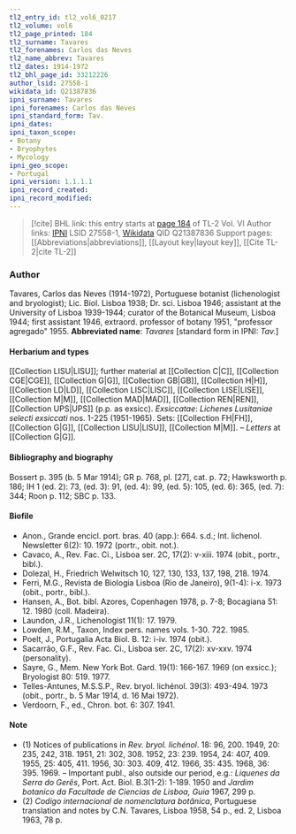 ```yaml
---
tl2_entry_id: tl2_vol6_0217
tl2_volume: vol6
tl2_page_printed: 184
tl2_surname: Tavares
tl2_forenames: Carlos das Neves
tl2_name_abbrev: Tavares
tl2_dates: 1914-1972
tl2_bhl_page_id: 33212226
author_lsid: 27558-1
wikidata_id: Q21387836
ipni_surname: Tavares
ipni_forenames: Carlos das Neves
ipni_standard_form: Tav.
ipni_dates: 
ipni_taxon_scope: 
- Botany
- Bryophytes
- Mycology
ipni_geo_scope: 
- Portugal
ipni_version: 1.1.1.1
ipni_record_created: 
ipni_record_modified:
---
```


> [!cite] BHL link: this entry starts at [page 184](https://www.biodiversitylibrary.org/page/33212226) of TL-2 Vol. VI
> Author links: [IPNI](https://www.ipni.org/a/27558-1) LSID 27558-1, [Wikidata](https://www.wikidata.org/wiki/Q21387836) QID Q21387836
> Support pages: [[Abbreviations|abbreviations]], [[Layout key|layout key]], [[Cite TL-2|cite TL-2]]

### Author

Tavares, Carlos das Neves (1914-1972), Portuguese botanist (lichenologist and bryologist); Lic. Biol. Lisboa 1938; Dr. sci. Lisboa 1946; assistant at the University of Lisboa 1939-1944; curator of the Botanical Museum, Lisboa 1944; first assistant 1946, extraord. professor of botany 1951, "professor agregado" 1955. 
**Abbreviated name**: *Tavares* \[standard form in IPNI: *Tav.*\]

#### Herbarium and types

[[Collection LISU|LISU]]; further material at [[Collection C|C]], [[Collection CGE|CGE]], [[Collection G|G]], [[Collection GB|GB]], [[Collection H|H]], [[Collection LD|LD]], [[Collection LISC|LISC]], [[Collection LISE|LISE]], [[Collection M|M]], [[Collection MAD|MAD]], [[Collection REN|REN]], [[Collection UPS|UPS]] (p.p. as exsicc).
*Exsiccatae*: *Lichenes Lusitaniae selecti exsiccati* nos. 1-225 (1951-1965). Sets: [[Collection FH|FH]], [[Collection G|G]], [[Collection LISU|LISU]], [[Collection M|M]]. – *Letters* at [[Collection G|G]].

#### Bibliography and biography

Bossert p. 395 (b. 5 Mar 1914); GR p. 768, pl. \[27\], cat. p. 72; Hawksworth p. 186; IH 1 (ed. 2): 73, (ed. 3): 91, (ed. 4): 99, (ed. 5): 105, (ed. 6): 365, (ed. 7): 344; Roon p. 112; SBC p. 133.

#### Biofile

- Anon., Grande encicl. port. bras. 40 (app.): 664. s.d.; Int. lichenol. Newsletter 6(2): 10. 1972 (portr., obit. not.).
- Cavaco, A., Rev. Fac. Ci., Lisboa ser. 2C, 17(2): v-xiii. 1974 (obit., portr., bibl.).
- Dolezal, H., Friedrich Welwitsch 10, 127, 130, 133, 137, 198, 218. 1974.
- Ferri, M.G., Revista de Biologia Lisboa (Rio de Janeiro), 9(1-4): i-x. 1973 (obit., portr., bibl.).
- Hansen, A., Bot. bibl. Azores, Copenhagen 1978, p. 7-8; Bocagiana 51: 12. 1980 (coll. Madeira).
- Laundon, J.R., Lichenologist 11(1): 17. 1979.
- Lowden, R.M., Taxon, Index pers. names vols. 1-30. 722. 1985.
- Poelt, J., Portugalia Acta Biol. B. 12: i-iv. 1974 (obit.).
- Sacarrão, G.F., Rev. Fac. Ci., Lisboa ser. 2C, 17(2): xv-xxv. 1974 (personality).
- Sayre, G., Mem. New York Bot. Gard. 19(1): 166-167. 1969 (on exsicc.); Bryologist 80: 519. 1977.
- Telles-Antunes, M.S.S.P., Rev. bryol. lichénol. 39(3): 493-494. 1973 (obit., portr., b. 5 Mar 1914, d. 16 Mai 1972).
- Verdoorn, F., ed., Chron. bot. 6: 307. 1941.

#### Note

- (1) Notices of publications in *Rev. bryol. lichénol*. 18: 96, 200. 1949, 20: 235, 242, 318. 1951, 21: 302, 308. 1952, 23: 239. 1954, 24: 407, 409. 1955, 25: 405, 411. 1956, 30: 303. 409, 412. 1966, 35: 435. 1968, 36: 395. 1969. – Important publ., also outside our period, e.g.: *Liquenes da Serra do Gerês*, Port. Act. Biol. B.3(1-2): 1-189. 1950 and *Jardim botanico da Facultade de Ciencias de Lisboa, Guia* 1967, 299 p.
- (2) *Codigo internacional de nomenclatura botânica*, Portuguese translation and notes by C.N. Tavares, Lisboa 1958, 54 p., ed. 2, Lisboa 1963, 78 p.

